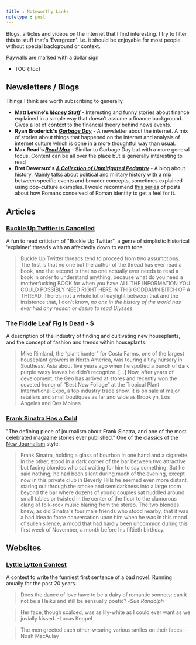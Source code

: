 ```yaml
---
title : Noteworthy Links
notetype : post
---
```

Blogs, articles and videos on the internet that I find interesting. I try to filter this to stuff that's ‘Evergreen’. I.e. it should be enjoyable for most people without special background or context. 

Paywalls are marked with a dollar sign<br>
* TOC
{:toc}
## Newsletters / Blogs
Things I think are worth subscribing to generally.

- **Matt Levine's *[Money Stuff](https://www.bloomberg.com/opinion/authors/ARbTQlRLRjE/matthew-s-levine)*** - Interesting and funny stories about finance explained in a simple way that doesn't assume a finance background. Gives a lot of context to the financial theory behind news events.
- **Ryan Broderick's *[Garbage Day](https://www.garbageday.email)*** - A newsletter about the internet. A mix of stories about things that happened on the internet and analysis of internet culture which is done in a more thoughtful way than usual.
- **Max Read's *[Read Max](https://maxread.substack.com)*** - Similar to Garbage Day but with a more general focus. Content can be all over the place but is generally interesting to read
- **Bret Deveraux's *[A Collection of Unmitigated Pedantry](https://acoup.blog)*** - A blog about history. Mainly talks about political and military history with a mix between specific events and broader concepts, sometimes explained using pop-culture examples. I would recommend [this series](https://acoup.blog/2021/06/11/collections-the-queens-latin-or-who-were-the-romans-part-i-beginnings-and-legends/) of posts about how Romans conceived of Roman identity to get a feel for it.

## Articles
### [Buckle Up Twitter is Cancelled](https://theoutline.com/post/7295/buckle-up-twitter-is-cancelled)
A fun to read criticism of "Buckle Up Twitter", a genre of simplistic historical 'explainer' threads with an affectedly down to earth tone.

>Buckle Up Twitter threads tend to proceed from two assumptions. The first is that no one but the author of the thread has ever read a book, and the second is that no one actually ever needs to read a book in order to understand anything, because what do you need a motherfucking BOOK for when you have ALL THE INFORMATION YOU COULD POSSIBLY NEED RIGHT HERE IN THIS GODDAMN BITCH OF A THREAD. There’s not a whole lot of daylight between that and the insistence that, I don’t know, _no one in the history of the world has ever had any reason or desire to read Ulysses_.

### [The Fiddle Leaf Fig Is Dead](https://www.nytimes.com/2022/04/16/style/fiddle-leaf-fig-plants.html) - \$
A description of the industry of finding and cultivating new houseplants, and the concept of fashion and trends within houseplants. 

>Mike Rimland, the “plant hunter” for Costa Farms, one of the largest houseplant growers in North America, was touring a tiny nursery in Southeast Asia about five years ago when he spotted a bunch of dark purple waxy leaves he didn’t recognize.
>[...]
>Now, after years of development, the Geo has arrived at stores and recently won the coveted honor of “Best New Foliage” at the Tropical Plant International Expo, a top industry trade show. It is on sale at major retailers and small boutiques as far and wide as Brooklyn, Los Angeles and Des Moines

### [Frank Sinatra Has a Cold](https://www.esquire.com/news-politics/a638/frank-sinatra-has-a-cold-gay-talese/)
"The defining piece of journalism about Frank Sinatra, and one of the most celebrated magazine stories ever published." One of the classics of the [New Journalism](https://en.wikipedia.org/wiki/New_Journalism) style.
>Frank Sinatra, holding a glass of bourbon in one hand and a cigarette in the other, stood in a dark corner of the bar between two attractive but fading blondes who sat waiting for him to say something. But he said nothing; he had been silent during much of the evening, except now in this private club in Beverly Hills he seemed even more distant, staring out through the smoke and semidarkness into a large room beyond the bar where dozens of young couples sat huddled around small tables or twisted in the center of the floor to the clamorous clang of folk-rock music blaring from the stereo. The two blondes knew, as did Sinatra's four male friends who stood nearby, that it was a bad idea to force conversation upon him when he was in this mood of sullen silence, a mood that had hardly been uncommon during this first week of November, a month before his fiftieth birthday.

## Websites
### [Lyttle Lytton Contest](http://adamcadre.ac/lyttle.html)
A contest to write the funniest first sentence of a bad novel. Running anually for the past 20 years.
>Does the dance of love have to be a dairy of romantic sonnets; can it not be a Haiku and still be sensually poetic? 
>-*Sue Randolph*

> Her face, though scalded, was as lily-white as I could ever want as we jovially kissed.
> -Lucas Keppel

> The men greeted each other, wearing various smiles on their faces.
> -Noah MacAulay


